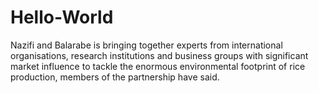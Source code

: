 # Hello-World
Nazifi and Balarabe is bringing together experts from international organisations, research institutions and business groups with significant market influence to tackle the enormous environmental footprint of rice production, members of the partnership have said.
